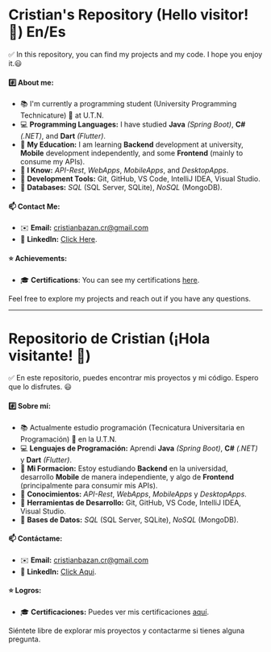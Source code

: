 # Cristian's Repository (Hello visitor! :wave:) En/Es

:white_check_mark: In this repository, you can find my projects and my code. I hope you enjoy it.:smiley:

#### :hash: About me:
* :books: I'm currently a programming student (University Programming Technicature) :school: at U.T.N.
* :computer: **Programming Languages:** I have studied **Java** *(Spring Boot)*, **C#** *(.NET)*, and **Dart** *(Flutter)*.
* :book: **My Education:** I am learning **Backend** development at university, **Mobile** development independently, and some **Frontend** (mainly to consume my APIs).
* 🧠 **I Know:** *API-Rest*, *WebApps*, *MobileApps*, and *DesktopApps*.
* :hammer: **Development Tools:** Git, GitHub, VS Code, IntelliJ IDEA, Visual Studio.
* :floppy_disk: **Databases:** *SQL* (SQL Server, SQLite), *NoSQL* (MongoDB).

#### :mailbox: Contact Me:
* :envelope: **Email:** cristianbazan.cr@gmail.com
* 💼 **LinkedIn:** [Click Here](https://www.linkedin.com/in/cristian-bazan-750960261/).

#### :star: Achievements:
* 🎓 **Certifications**: You can see my certifications  [here](https://drive.google.com/drive/folders/1MxgxmAHLqbHZNe7QxvZLiLuvVSlMwcd3?usp=drive_link).

Feel free to explore my projects and reach out if you have any questions.

---

# Repositorio de Cristian (¡Hola visitante! :wave:)

:white_check_mark: En este repositorio, puedes encontrar mis proyectos y mi código. Espero que lo disfrutes. :smiley:

#### :hash: Sobre mí:
* :books: Actualmente estudio programación (Tecnicatura Universitaria en Programación) :school: en la U.T.N.
* :computer: **Lenguajes de Programación:** Aprendi **Java** *(Spring Boot)*, **C#** *(.NET)* y **Dart** *(Flutter)*.
* :book: **Mi Formacion:** Estoy estudiando **Backend** en la universidad, desarrollo **Mobile** de manera independiente, y algo de **Frontend** (principalmente para consumir mis APIs).
* 🧠 **Conocimientos:** *API-Rest*, *WebApps*, *MobileApps* y *DesktopApps*.
* :hammer: **Herramientas de Desarrollo:** Git, GitHub, VS Code, IntelliJ IDEA, Visual Studio.
* :floppy_disk: **Bases de Datos:** *SQL* (SQL Server, SQLite), *NoSQL* (MongoDB).

#### :mailbox: Contáctame:
* :envelope: **Email:** cristianbazan.cr@gmail.com
* 💼 **LinkedIn:** [Click Aqui](https://www.linkedin.com/in/cristian-bazan-750960261/).

#### :star: Logros:
* 🎓 **Certificaciones:** Puedes ver mis certificaciones [aquí](https://drive.google.com/drive/folders/1MxgxmAHLqbHZNe7QxvZLiLuvVSlMwcd3?usp=drive_link).

Siéntete libre de explorar mis proyectos y contactarme si tienes alguna pregunta.
